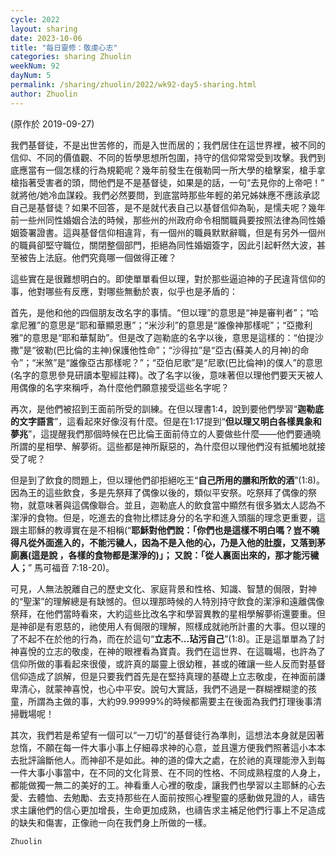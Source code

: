 ```yaml
---
cycle: 2022
layout: sharing
date: 2023-10-06
title: "每日靈修：敬虔心志"
categories: sharing Zhuolin
weekNum: 92
dayNum: 5
permalink: /sharing/zhuolin/2022/wk92-day5-sharing.html
author: Zhuolin
---
```

(原作於 2019-09-27)

我們基督徒，不是出世苦修的，而是入世而居的；我們居住在這世界裡，被不同的信仰、不同的價值觀、不同的哲學思想所包圍，持守的信仰常常受到攻擊。我們到底應當有一個怎樣的行為規範呢？幾年前發生在俄勒岡一所大學的槍擊案，槍手拿槍指著受害者的頭，問他們是不是基督徒，如果是的話，一句“去見你的上帝吧！” 就將他/她冷血謀殺。我們必然要問，到底當時那些年輕的弟兄姊妹應不應該承認自己是基督徒？如果不回答，是不是就代表自己以基督信仰為恥，是懦夫呢？幾年前一些州同性婚姻合法的時候，那些州的州政府命令相關職員要按照法律為同性婚姻簽署證書。這與基督信仰相違背，有一個州的職員默默辭職，但是有另外一個州的職員卻堅守職位，關閉整個部門，拒絕為同性婚姻簽字，因此引起軒然大波，甚至被告上法庭。他們究竟哪一個做得正確？    

這些實在是很難想明白的。即使單單看但以理，對於那些逼迫神的子民違背信仰的事，他對哪些有反應，對哪些無動於衷，似乎也是矛盾的：    

首先，是他和他的四個朋友改名字的事情。“但以理”的意思是“神是審判者”；“哈拿尼雅”的意思是“耶和華顯恩惠”；“米沙利”的意思是“誰像神那樣呢”；“亞撒利雅”的意思是“耶和華幫助”。但是改了迦勒底的名字以後，意思是這樣的：“伯提沙撒”是“彼勒(巴比倫的主神)保護他性命”；“沙得拉”是“亞古(蘇美人的月神)的命令”；“米煞”是“誰像亞古那樣呢？”；“亞伯尼歌”是“尼歌(巴比倫神)的僕人”的意思(名字的意思參見研讀本聖經註釋)。改了名字以後，意味著但以理他們要天天被人用偶像的名字來稱呼，為什麼他們願意接受這些名字呢？    

再次，是他們被招到王面前所受的訓練。在但以理書1:4，說到要他們學習“**迦勒底的文字語言**”，這看起來好像沒有什麼。但是在1:17提到“**但以理又明白各樣異象和夢兆**”，這提醒我們那個時候在巴比倫王面前侍立的人要做些什麼——他們要通曉所謂的星相學、解夢術。這些都是神所厭惡的，為什麼但以理他們沒有抵觸地就接受了呢？    

但是到了飲食的問題上，但以理他們卻拒絕吃王“**自己所用的膳和所飲的酒**”(1:8)。因為王的這些飲食，多是先祭拜了偶像以後的，類似平安祭。吃祭拜了偶像的祭物，就意味著與這偶像聯合。並且，迦勒底人的飲食當中顯然有很多猶太人認為不潔淨的食物。但是，吃進去的食物比標誌身分的名字和進入頭腦的理念更重要，這跟主耶穌的教導實在是不相稱(“**耶穌對他們說：「你們也是這樣不明白嗎？豈不曉得凡從外面進入的，不能污穢人，因為不是入他的心，乃是入他的肚腹，又落到茅廁裏(這是說 ，各樣的食物都是潔淨的)」； 又說：「從人裏面出來的，那才能污穢人；**” 馬可福音 7:18-20)。    

可見，人無法脫離自己的歷史文化、家庭背景和性格、知識、智慧的侷限，對神的“聖潔”的理解總是有缺憾的。但以理那時候的人特別持守飲食的潔淨和遠離偶像祭拜，在他們當時看來，大約這些比改名字和學習異教的星相學解夢術還要重。但是神卻是有恩慈的，祂使用人有侷限的理解，照樣成就祂所計畫的大事。但以理的了不起不在於他的行為，而在於這句“**立志不...玷污自己**”(1:8)。正是這單單為了討神喜悅的立志的敬虔，在神的眼裡看為寶貴。我們在這世界、在這職場，也許為了信仰所做的事看起來很傻，或許真的屬靈上很幼稚，甚或的確讓一些人反而對基督信仰造成了誤解，但是只要我們首先是在堅持真理的基礎上立志敬虔，在神面前謙卑清心，就蒙神喜悅，也心中平安。說句大實話，我們不過是一群糊裡糊塗的孩童，所謂為主做的事，大約99.99999%的時候都需要主在後面為我們打理後事清掃戰場呢！    

其次，我們若是希望有一個可以“一刀切”的基督徒行為準則，這想法本身就是因著怠惰，不願在每一件大事小事上仔細尋求神的心意，並且還方便我們照著這小本本去批評論斷他人。而神卻不是如此。神的道的偉大之處，在於祂的真理能滲入到每一件大事小事當中，在不同的文化背景、在不同的性格、不同成熟程度的人身上，都能做獨一無二的美好的工。神看重人心裡的敬虔，讓我們也學習以主耶穌的心去愛、去體恤、去勉勵、去支持那些在人面前按照心裡聖靈的感動做見證的人，禱告求主讓他們的信心更加增長，生命更加成熟，也禱告求主補足他們行事上不足造成的缺失和傷害，正像祂一向在我們身上所做的一樣。    

`Zhuolin`    
